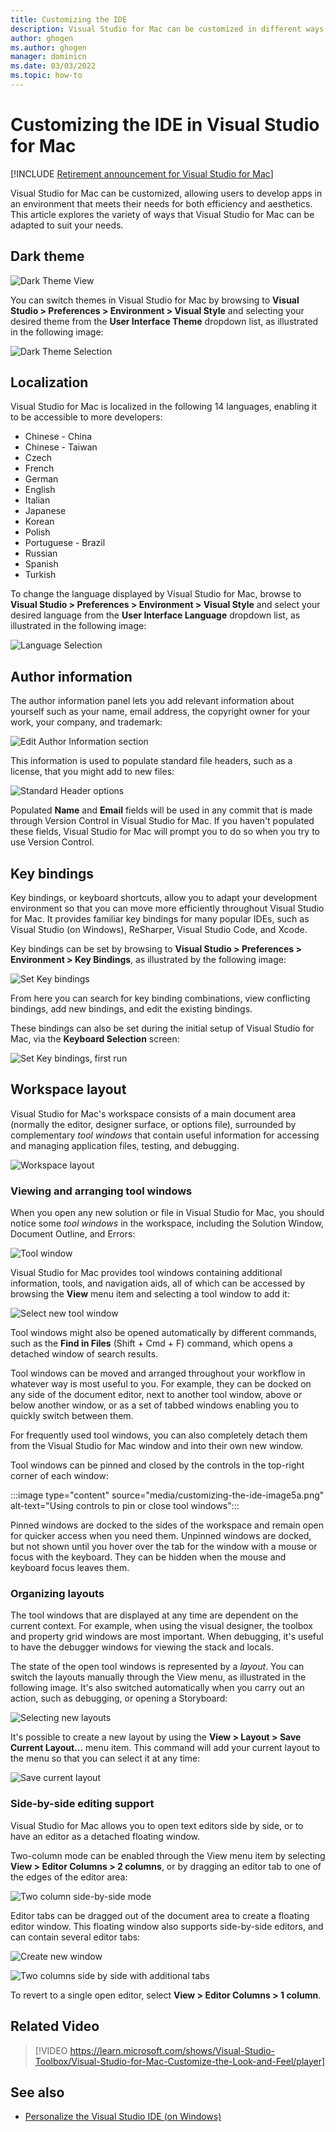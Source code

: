 ```yaml
---
title: Customizing the IDE
description: Visual Studio for Mac can be customized in different ways, allowing users to develop apps in an environment that meets both their efficiency and aesthetic needs. This article explores the different ways Visual Studio for Mac can be adapted to suit your needs.
author: ghogen
ms.author: ghogen
manager: dominicn
ms.date: 03/03/2022
ms.topic: how-to
---
```


# Customizing the IDE in Visual Studio for Mac

 [!INCLUDE [Retirement announcement for Visual Studio for Mac](includes/vsmac-retirement.md)]

Visual Studio for Mac can be customized, allowing users to develop apps in an environment that meets their needs for both efficiency and aesthetics. This article explores the variety of ways that Visual Studio for Mac can be adapted to suit your needs.

## Dark theme

![Dark Theme View](media/customizing-the-ide-image7a.png)

You can switch themes in Visual Studio for Mac by browsing to **Visual Studio > Preferences > Environment > Visual Style** and selecting your desired theme from the **User Interface Theme** dropdown list, as illustrated in the following image:

![Dark Theme Selection](media/customizing-the-ide-image7b.png)

## Localization

Visual Studio for Mac is localized in the following 14 languages, enabling it to be accessible to more developers:

- Chinese - China
- Chinese - Taiwan
- Czech
- French
- German
- English
- Italian
- Japanese
- Korean
- Polish
- Portuguese - Brazil
- Russian
- Spanish
- Turkish

To change the language displayed by Visual Studio for Mac, browse to **Visual Studio > Preferences > Environment > Visual Style** and select your desired language from the **User Interface Language** dropdown list, as illustrated in the following image:

![Language Selection](media/customizing-the-ide-image11a.png)

## Author information

The author information panel lets you add relevant information about yourself such as your name, email address, the copyright owner for your work, your company, and trademark:

![Edit Author Information section](media/customizing-the-ide-image9a.png)

This information is used to populate standard file headers, such as a license, that you might add to new files:

![Standard Header options](media/customizing-the-ide-image8a.png)

Populated **Name** and **Email** fields will be used in any commit that is made through Version Control in Visual Studio for Mac. If you haven't populated these fields, Visual Studio for Mac will prompt you to do so when you try to use Version Control.

## Key bindings

Key bindings, or keyboard shortcuts, allow you to adapt your development environment so that you can move more efficiently throughout Visual Studio for Mac. It provides familiar key bindings for many popular IDEs, such as Visual Studio (on Windows), ReSharper, Visual Studio Code, and Xcode.

Key bindings can be set by browsing to **Visual Studio > Preferences > Environment > Key Bindings**, as illustrated by the following image:

![Set Key bindings](media/customizing-the-ide-image10a.png)

From here you can search for key binding combinations, view conflicting bindings, add new bindings, and edit the existing bindings.

These bindings can also be set during the initial setup of Visual Studio for Mac, via the **Keyboard Selection** screen:

![Set Key bindings, first run](media/ide-tour-2019-keyboard-shortcut.png)

## Workspace layout

Visual Studio for Mac's workspace consists of a main document area (normally the editor, designer surface, or options file), surrounded by complementary *tool windows* that contain useful information for accessing and managing application files, testing, and debugging.

 ![Workspace layout](media/customizing-the-ide-image1a.png)

### Viewing and arranging tool windows

When you open any new solution or file in Visual Studio for Mac, you should notice some *tool windows* in the workspace, including the Solution Window, Document Outline, and Errors:

![Tool window](media/customizing-the-ide-image2a.png)

Visual Studio for Mac provides tool windows containing additional information, tools, and navigation aids, all of which can be accessed by browsing the **View** menu item and selecting a tool window to add it:

![Select new tool window](media/customizing-the-ide-image3a.png)

Tool windows might also be opened automatically by different commands, such as the **Find in Files** (Shift + Cmd + F) command, which opens a detached window of search results.

Tool windows can be moved and arranged throughout your workflow in whatever way is most useful to you. For example, they can be docked on any side of the document editor, next to another tool window, above or below another window, or as a set of tabbed windows enabling you to quickly switch between them.

For frequently used tool windows, you can also completely detach them from the Visual Studio for Mac window and into their own new window.

Tool windows can be pinned and closed by the controls in the top-right corner of each window:

:::image type="content" source="media/customizing-the-ide-image5a.png" alt-text="Using controls to pin or close tool windows":::

Pinned windows are docked to the sides of the workspace and remain open for quicker access when you need them. Unpinned windows are docked, but not shown until you hover over the tab for the window with a mouse or focus with the keyboard. They can be hidden when the mouse and keyboard focus leaves them.

### Organizing layouts

The tool windows that are displayed at any time are dependent on the current context. For example, when using the visual designer, the toolbox and property grid windows are most important. When debugging, it's useful to have the debugger windows for viewing the stack and locals.

The state of the open tool windows is represented by a *layout*. You can switch the layouts manually through the View menu, as illustrated in the following image. It's also switched automatically when you carry out an action, such as debugging, or opening a Storyboard:

![Selecting new layouts](media/customizing-the-ide-image6b.png)

It's possible to create a new layout by using the **View > Layout > Save Current Layout...** menu item. This command will add your current layout to the menu so that you can select it at any time:

![Save current layout](media/customizing-the-ide-image6a.png)

### Side-by-side editing support

Visual Studio for Mac allows you to open text editors side by side, or to have an editor as a detached floating window.

Two-column mode can be enabled through the View menu item by selecting **View > Editor Columns > 2 columns**, or by dragging an editor tab to one of the edges of the editor area:

![Two column side-by-side mode](media/customizing-the-ide-sbs.png)

Editor tabs can be dragged out of the document area to create a floating editor window. This floating window also supports side-by-side editors, and can contain several editor tabs:

![Create new window](media/customizing-the-ide-sbs1.png)

![Two columns side by side with additional tabs](media/customizing-the-ide-sbs2.png)

To revert to a single open editor, select **View > Editor Columns > 1 column**.

## Related Video

> [!VIDEO https://learn.microsoft.com/shows/Visual-Studio-Toolbox/Visual-Studio-for-Mac-Customize-the-Look-and-Feel/player]

## See also

- [Personalize the Visual Studio IDE (on Windows)](/visualstudio/ide/personalizing-the-visual-studio-ide)
